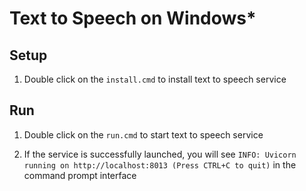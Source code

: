 # Text to Speech on Windows*

## Setup
1. Double click on the `install.cmd` to install text to speech service

## Run
1. Double click on the `run.cmd` to start text to speech service


2. If the service is successfully launched, you will see `INFO: Uvicorn running on http://localhost:8013 (Press CTRL+C to quit)` in the command prompt interface

